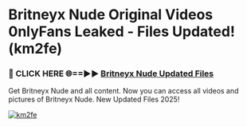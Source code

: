 # Britneyx Nude Original Videos 0nlyFans Leaked - Files Updated! (km2fe)

<h3>🔴 CLICK HERE 🌐==►► <a href="https://tinyurl.com/y5r63du9" rel="nofollow">Britneyx Nude Updated Files</a></h3>

Get Britneyx Nude and all content. Now you can access all videos and pictures of Britneyx Nude. New Updated Files 2025!

[![km2fe](https://i.imgur.com/UVo9nyh.gif)](https://tinyurl.com/y5r63du9)